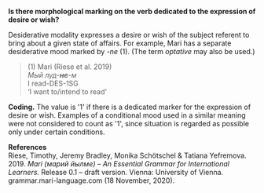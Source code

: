 **Is there morphological marking on the verb dedicated to the expression of desire or wish?**

Desiderative modality expresses a desire or wish of the subject referent to bring about a given state of affairs. For example, Mari has a separate desiderative mood marked by *-ne* (1). (The term *optative* may also be used.)

>(1) Mari (Riese et al. 2019)<br/>
>*Мый луд-**не**-м*<br/>
>I read-DES-1SG<br/>
>‘I want to/intend to read'

**Coding.** The value is '1' if there is a dedicated marker for the expression of desire or wish. Examples of a conditional mood used in a similar meaning were not considered to count as '1', since situation is regarded as possible only under certain conditions.

**References**<br/>
Riese, Timothy, Jeremy Bradley, Monika Schötschel & Tatiana Yefremova. 2019. *Mari (марий йылме) – An Essential Grammar for International Learners.* Release 0.1 – draft version. Vienna: University of Vienna. grammar.mari-language.com (18 November, 2020).
